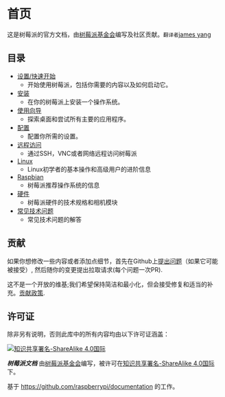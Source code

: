 # 首页

这是树莓派的官方文档，由[树莓派基金会](https://www.raspberrypi.org/)编写及社区贡献。`翻译者`[james yang](https://github.com/jamesyangget)

## 目录
- [设置/快速开始](/docs/setup/README.md)
    - 开始使用树莓派，包括你需要的内容以及如何启动它。
- [安装](/docs/installation/README.md)
    - 在你的树莓派上安装一个操作系统。
- [使用向导](/docs/usage/README.md)
    - 探索桌面和尝试所有主要的应用程序。
- [配置](/docs/configuration/README.md)
    - 配置你所需的设置。
- [远程访问](/docs/remote-access/README.md)
    - 通过SSH，VNC或者网络远程访问树莓派
- [Linux](/docs/linux/README.md)
    - Linux初学者的基本操作和高级用户的进阶信息
- [Raspbian](/docs/raspbian/README.md)
    - 树莓派推荐操作系统的信息
- [硬件](/docs/hardware/README.md)
    - 树莓派硬件的技术规格和相机模块
- [常见技术问题](/docs/technical-faq.md)
    - 常见技术问题的解答
    
## 贡献

如果你想修改一些内容或者添加点细节，首先在Github上[提出问题](http://github.com/raspberrypi/documentation/issues)（如果它可能被接受）, 然后随你的变更提出拉取请求(每个问题一次PR).

这不是一个开放的维基;我们希望保持简洁和最小化，但会接受修复和适当的补充。[贡献政策](/docs/CONTRIBUTING.md).

## 许可证

除非另有说明，否则此库中的所有内容均由以下许可证涵盖：

[![知识共享署名-ShareAlike 4.0国际](https://licensebuttons.net/l/by-sa/4.0/88x31.png)](http://creativecommons.org/licenses/by-sa/4.0/)

***树莓派文档*** 由[树莓派基金会](https://www.raspberrypi.org/)编写，被许可在[知识共享署名-ShareAlike 4.0国际](http://creativecommons.org/licenses/by-sa/4.0/)下。

基于 https://github.com/raspberrypi/documentation 的工作。
